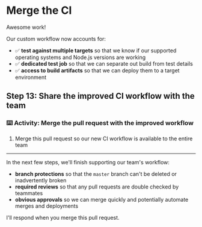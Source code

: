 # Merge the CI

Awesome work! 

Our custom workflow now accounts for:
- :white_check_mark: **test against multiple targets** so that we know if our supported operating systems and Node.js versions are working
- :white_check_mark: **dedicated test job** so that we can separate out build from test details
- :white_check_mark: **access to build artifacts** so that we can deploy them to a target environment

## Step 13: Share the improved CI workflow with the team

### :keyboard: Activity: Merge the pull request with the improved workflow

1. Merge this pull request so our new CI workflow is available to the entire team

----

In the next few steps, we'll finish supporting our team's workflow:
- **branch protections** so that the `master` branch can't be deleted or inadvertently broken
- **required reviews** so that any pull requests are double checked by teammates
- **obvious approvals** so we can merge quickly and potentially automate merges and deployments

I'll respond when you merge this pull request.